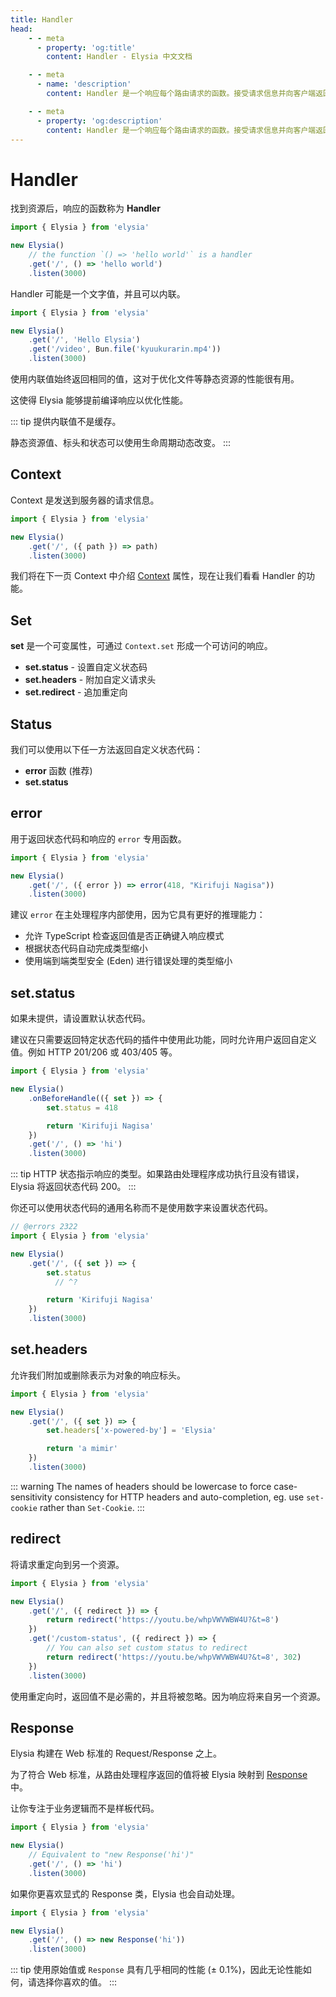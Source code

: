 ```yaml
---
title: Handler
head:
    - - meta
      - property: 'og:title'
        content: Handler - Elysia 中文文档

    - - meta
      - name: 'description'
        content: Handler 是一个响应每个路由请求的函数。接受请求信息并向客户端返回响应。Handler 可通过 Elysia.get / Elysia.post 注册。

    - - meta
      - property: 'og:description'
        content: Handler 是一个响应每个路由请求的函数。接受请求信息并向客户端返回响应。Handler 可通过 Elysia.get / Elysia.post 注册。
---
```


<script setup>
import Playground from '../../components/nearl/playground.vue'
import { Elysia } from 'elysia'

const demo1 = new Elysia()
    .get('/', ({ path }) => path)

const demo2 = new Elysia()
    .get('/', ({ error }) => error(418, "Kirifuji Nagisa"))
</script>

# Handler

找到资源后，响应的函数称为 **Handler**

```typescript twoslash
import { Elysia } from 'elysia'

new Elysia()
    // the function `() => 'hello world'` is a handler
    .get('/', () => 'hello world')
    .listen(3000)
```

Handler 可能是一个文字值，并且可以内联。

```typescript twoslash
import { Elysia } from 'elysia'

new Elysia()
    .get('/', 'Hello Elysia')
    .get('/video', Bun.file('kyuukurarin.mp4'))
    .listen(3000)
```

使用内联值始终返回相同的值，这对于优化文件等静态资源的性能很有用。

这使得 Elysia 能够提前编译响应以优化性能。

::: tip
提供内联值不是缓存。

静态资源值、标头和状态可以使用生命周期动态改变。
:::

## Context

Context 是发送到服务器的请求信息。

```typescript twoslash
import { Elysia } from 'elysia'

new Elysia()
    .get('/', ({ path }) => path)
    .listen(3000)
```

<Playground :elysia="demo1" />

我们将在下一页 Context 中介绍 [Context](/essential/context) 属性，现在让我们看看 Handler 的功能。

## Set

**set** 是一个可变属性，可通过 `Context.set` 形成一个可访问的响应。

- **set.status** - 设置自定义状态码
- **set.headers** - 附加自定义请求头
- **set.redirect** - 追加重定向

## Status

我们可以使用以下任一方法返回自定义状态代码：

- **error** 函数 (推荐)
- **set.status**

## error

用于返回状态代码和响应的 `error` 专用函数。

```typescript twoslash
import { Elysia } from 'elysia'

new Elysia()
    .get('/', ({ error }) => error(418, "Kirifuji Nagisa"))
    .listen(3000)
```

<Playground :elysia="demo2" />

建议 `error` 在主处理程序内部使用，因为它具有更好的推理能力：

- 允许 TypeScript 检查返回值是否正确键入响应模式
- 根据状态代码自动完成类型缩小
- 使用端到端类型安全 (Eden) 进行错误处理的类型缩小

## set.status

如果未提供，请设置默认状态代码。

建议在只需要返回特定状态代码的插件中使用此功能，同时允许用户返回自定义值。例如 HTTP 201/206 或 403/405 等。

```typescript twoslash
import { Elysia } from 'elysia'

new Elysia()
    .onBeforeHandle(({ set }) => {
        set.status = 418

        return 'Kirifuji Nagisa'
    })
    .get('/', () => 'hi')
    .listen(3000)
```

::: tip
HTTP 状态指示响应的类型。如果路由处理程序成功执行且没有错误，Elysia 将返回状态代码 200。
:::

你还可以使用状态代码的通用名称而不是使用数字来设置状态代码。

```typescript twoslash
// @errors 2322
import { Elysia } from 'elysia'

new Elysia()
    .get('/', ({ set }) => {
        set.status
          // ^?

        return 'Kirifuji Nagisa'
    })
    .listen(3000)
```

## set.headers

允许我们附加或删除表示为对象的响应标头。

```typescript twoslash
import { Elysia } from 'elysia'

new Elysia()
    .get('/', ({ set }) => {
        set.headers['x-powered-by'] = 'Elysia'

        return 'a mimir'
    })
    .listen(3000)
```

::: warning
The names of headers should be lowercase to force case-sensitivity consistency for HTTP headers and auto-completion, eg. use `set-cookie` rather than `Set-Cookie`.
:::

## redirect

将请求重定向到另一个资源。

```typescript twoslash
import { Elysia } from 'elysia'

new Elysia()
    .get('/', ({ redirect }) => {
        return redirect('https://youtu.be/whpVWVWBW4U?&t=8')
    })
    .get('/custom-status', ({ redirect }) => {
        // You can also set custom status to redirect
        return redirect('https://youtu.be/whpVWVWBW4U?&t=8', 302)
    })
    .listen(3000)
```

使用重定向时，返回值不是必需的，并且将被忽略。因为响应将来自另一个资源。

## Response

Elysia 构建在 Web 标准的 Request/Response 之上。

为了符合 Web 标准，从路由处理程序返回的值将被 Elysia 映射到 [Response](https://developer.mozilla.org/en-US/docs/Web/API/Response) 中。

让你专注于业务逻辑而不是样板代码。

```typescript twoslash
import { Elysia } from 'elysia'

new Elysia()
    // Equivalent to "new Response('hi')"
    .get('/', () => 'hi')
    .listen(3000)
```

如果你更喜欢显式的 Response 类，Elysia 也会自动处理。

```typescript twoslash
import { Elysia } from 'elysia'

new Elysia()
    .get('/', () => new Response('hi'))
    .listen(3000)
```

::: tip
使用原始值或 `Response` 具有几乎相同的性能 (± 0.1%)，因此无论性能如何，请选择你喜欢的值。
:::
